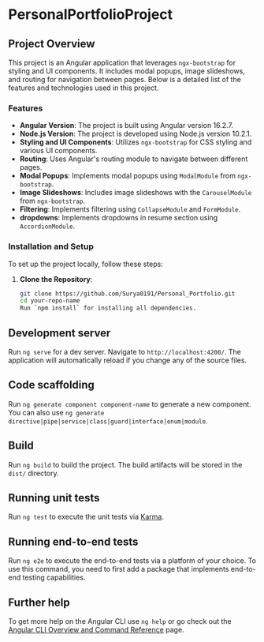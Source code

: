 # PersonalPortfolioProject

## Project Overview

This project is an Angular application that leverages `ngx-bootstrap` for styling and UI components. It includes modal popups, image slideshows, and routing for navigation between pages. Below is a detailed list of the features and technologies used in this project.

### Features

- **Angular Version**: The project is built using Angular version 16.2.7.
- **Node.js Version**: The project is developed using Node.js version 10.2.1.
- **Styling and UI Components**: Utilizes `ngx-bootstrap` for CSS styling and various UI components.
- **Routing**: Uses Angular's routing module to navigate between different pages.
- **Modal Popups**: Implements modal popups using `ModalModule` from `ngx-bootstrap`.
- **Image Slideshows**: Includes image slideshows with the `CarouselModule` from `ngx-bootstrap`.
- **Filtering**: Implements filtering using `CollapseModule` and `FormModule`.
- **dropdowns**: Implements dropdowns in resume section using `AccordionModule`.


### Installation and Setup

To set up the project locally, follow these steps:

1. **Clone the Repository**:
   ```bash
   git clone https://github.com/Surya0191/Personal_Portfolio.git
   cd your-repo-name
   Run `npm install` for installing all dependencies. 


## Development server

Run `ng serve` for a dev server. Navigate to `http://localhost:4200/`. The application will automatically reload if you change any of the source files.

## Code scaffolding

Run `ng generate component component-name` to generate a new component. You can also use `ng generate directive|pipe|service|class|guard|interface|enum|module`.

## Build

Run `ng build` to build the project. The build artifacts will be stored in the `dist/` directory.

## Running unit tests

Run `ng test` to execute the unit tests via [Karma](https://karma-runner.github.io).

## Running end-to-end tests

Run `ng e2e` to execute the end-to-end tests via a platform of your choice. To use this command, you need to first add a package that implements end-to-end testing capabilities.

## Further help

To get more help on the Angular CLI use `ng help` or go check out the [Angular CLI Overview and Command Reference](https://angular.io/cli) page.